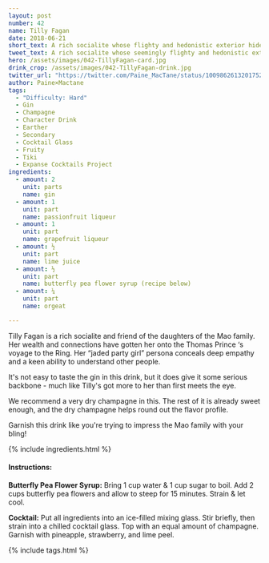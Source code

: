 ```yaml
---
layout: post
number: 42
name: Tilly Fagan
date: 2018-06-21
short_text: A rich socialite whose flighty and hedonistic exterior hides a sensitive, perceptive nature.
tweet_text: A rich socialite whose seemingly flighty and hedonistic exterior hides a sensitive, perceptive nature.
hero: /assets/images/042-TillyFagan-card.jpg
drink_crop: /assets/images/042-TillyFagan-drink.jpg
twitter_url: "https://twitter.com/Paine_MacTane/status/1009862613201752066"
author: Paine×Mactane
tags: 
  - "Difficulty: Hard"
  - Gin
  - Champagne
  - Character Drink
  - Earther
  - Secondary
  - Cocktail Glass
  - Fruity
  - Tiki
  - Expanse Cocktails Project
ingredients:
  - amount: 2
    unit: parts
    name: gin
  - amount: 1
    unit: part
    name: passionfruit liqueur
  - amount: 1
    unit: part
    name: grapefruit liqueur
  - amount: ½
    unit: part
    name: lime juice
  - amount: ½
    unit: part
    name: butterfly pea flower syrup (recipe below)
  - amount: ¼
    unit: part
    name: orgeat

---
```


Tilly Fagan is a rich socialite and friend of the daughters of the Mao family. Her wealth and connections have gotten her onto the Thomas Prince ‘s voyage to the Ring. Her “jaded party girl” persona conceals deep empathy and a keen ability to understand other people.

It's not easy to taste the gin in this drink, but it does give it some serious backbone - much like Tilly's got more to her than first meets the eye.

We recommend a very dry champagne in this. The rest of it is already sweet enough, and the dry champagne helps round out the flavor profile.

Garnish this drink like you're trying to impress the Mao family with your bling! 

{% include ingredients.html %}

#### Instructions:

<strong> Butterfly Pea Flower Syrup:</strong> Bring 1 cup water & 1 cup sugar to boil. Add 2 cups butterfly pea flowers and allow to steep for 15 minutes. Strain & let cool.

<strong>Cocktail:</strong> Put all ingredients into an ice-filled mixing glass. Stir briefly, then strain into a chilled cocktail glass. Top with an equal amount of champagne. Garnish with pineapple, strawberry, and lime peel.

{% include tags.html %}
